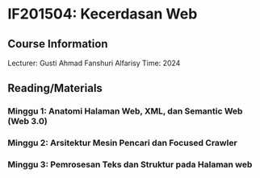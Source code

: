 # IF201504: Kecerdasan Web

## Course Information

Lecturer: Gusti Ahmad Fanshuri Alfarisy
Time: 2024

## Reading/Materials

### Minggu 1: Anatomi Halaman Web, XML, dan Semantic Web (Web 3.0)

### Minggu 2: Arsitektur Mesin Pencari dan Focused Crawler

### Minggu 3: Pemrosesan Teks dan Struktur pada Halaman web

